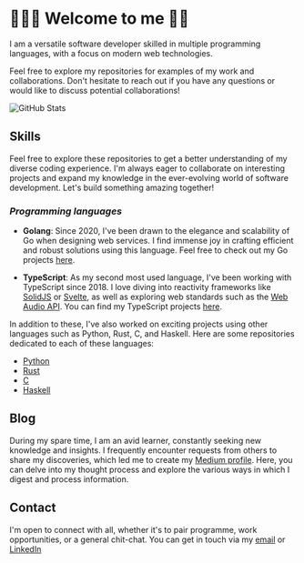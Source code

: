 # 👨🏿‍💻 **Welcome to me** 👋🏿

<!-- add github banners -->

I am a versatile software developer skilled in multiple programming languages, with a focus on modern web technologies.

Feel free to explore my repositories for examples of my work and collaborations. Don't hesitate to reach out if you have any questions or would like to discuss potential collaborations!

![GitHub Stats](https://github-readme-stats.vercel.app/api?username=adoublef&hide=stars&count_private=true&show_icons=true)

## Skills

Feel free to explore these repositories to get a better understanding of my diverse coding experience. I'm always eager to collaborate on interesting projects and expand my knowledge in the ever-evolving world of software development. Let's build something amazing together!

### *Programming languages*

- **Golang**: Since 2020, I've been drawn to the elegance and scalability of Go when designing web services. I find immense joy in crafting efficient and robust solutions using this language. Feel free to check out my Go projects [here](https://github.com/hyphengolang).

- **TypeScript**: As my second most used language, I've been working with TypeScript since 2018. I love diving into reactivity frameworks like [SolidJS](https://www.solidjs.com/) or [Svelte](https://svelte.dev/), as well as exploring web standards such as the [Web Audio API](https://developer.mozilla.org/en-US/docs/Web/API/Web_Audio_API). You can find my TypeScript projects [here](https://github.com/hyphenode).

In addition to these, I've also worked on exciting projects using other languages such as Python, Rust, C, and Haskell. Here are some repositories dedicated to each of these languages:

- [Python](https://github.com/hyphenpython)
- [Rust](https://github.com/hyphenrust)
- [C](https://github.com/hyphenclang)
- [Haskell](https://github.com/hyphenhaskell)

<!-- 
- Programming Languages: JavaScript, Python, Java
- Front-end Development: HTML, CSS, React, Vue.js
- Back-end Development: Node.js, Express, Django
- Database Technologies: MySQL, MongoDB
- DevOps Tools: Git, Docker, Jenkins
- Cloud Platforms: AWS, Azure
- Testing Frameworks: Jest, Selenium
 -->

## Blog

During my spare time, I am an avid learner, constantly seeking new knowledge and insights. I frequently encounter requests from others to share my discoveries, which led me to create my [Medium profile](https://medium.com/@kristopherab). Here, you can delve into my thought process and explore the various ways in which I digest and process information.

## Contact

I'm open to connect with all, whether it's to pair programme, work opportunities, or a general chit-chat. You can get in touch via my [email](mailto:kristopherab@gmail.com) or [LinkedIn](https://www.linkedin.com/in/kraffulbrown/)